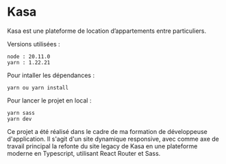 # Kasa

Kasa est une plateforme de location d’appartements entre particuliers.

Versions utilisées :

    node : 20.11.0
    yarn : 1.22.21


Pour intaller les dépendances :

    yarn ou yarn install


Pour lancer le projet en local :

    yarn sass
    yarn dev


Ce projet a été réalisé dans le cadre de ma formation de développeuse d'application. Il s'agit d'un site dynamique responsive, avec comme axe de travail principal la refonte du site legacy de Kasa en une plateforme moderne en Typescript, utilisant React Router et Sass.
